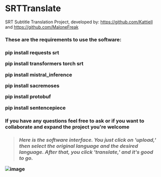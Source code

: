 # SRTTranslate
SRT Subtitle Translation Project, developed by: https://github.com/Kattiell and https://github.com/MaloneFreak

<h3 display="inline"> These are the requirements to use the software:<h3/>
<p>
pip install requests srt
	</p>
	<p>
pip install transformers torch srt
	</p>
	<p>
pip install mistral_inference
  </p>
  <p>
pip install sacremoses
  </p>
  <p>
pip install protobuf
  </p>
  <p>
pip install sentencepiece
 </p>

<h3>If you have any questions feel free to ask or if you want to collaborate and expand the project you're welcome<h3/>

<blockquote> <em> Here is the software interface. You just click on 'upload,' then select the original language and the desired language. After that, you click 'translate,' and it's good to go. </em> </blockquote>

![image](https://github.com/MaloneFreak/SRTTranslate/assets/64443527/cc20f860-300b-4a40-86de-c2a8d1b06f74)
